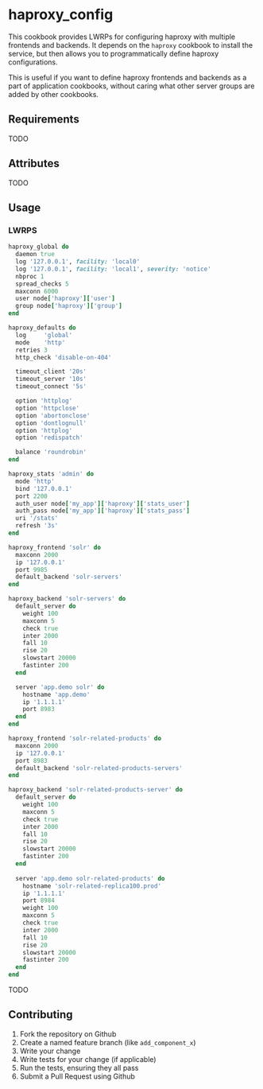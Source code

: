 haproxy_config
==============

This cookbook provides LWRPs for configuring haproxy with multiple
frontends and backends. It depends on the `haproxy` cookbook to
install the service, but then allows you to programmatically
define haproxy configurations.

This is useful if you want to define haproxy frontends and backends
as a part of application cookbooks, without caring what other
server groups are added by other cookbooks.


## Requirements

TODO


## Attributes

TODO

## Usage

### LWRPS

```ruby
haproxy_global do
  daemon true
  log '127.0.0.1', facility: 'local0'
  log '127.0.0.1', facility: 'local1', severity: 'notice'
  nbproc 1
  spread_checks 5
  maxconn 6000
  user node['haproxy']['user']
  group node['haproxy']['group']
end

haproxy_defaults do
  log     'global'
  mode    'http'
  retries 3
  http_check 'disable-on-404'

  timeout_client '20s'
  timeout_server '10s'
  timeout_connect '5s'

  option 'httplog'
  option 'httpclose'
  option 'abortonclose'
  option 'dontlognull'
  option 'httplog'
  option 'redispatch'

  balance 'roundrobin'
end

haproxy_stats 'admin' do
  mode 'http'
  bind '127.0.0.1'
  port 2200
  auth_user node['my_app']['haproxy']['stats_user']
  auth_pass node['my_app']['haproxy']['stats_pass']
  uri '/stats'
  refresh '3s'
end

haproxy_frontend 'solr' do
  maxconn 2000
  ip '127.0.0.1'
  port 9985
  default_backend 'solr-servers'
end

haproxy_backend 'solr-servers' do
  default_server do
    weight 100
    maxconn 5
    check true
    inter 2000
    fall 10
    rise 20
    slowstart 20000
    fastinter 200
  end

  server 'app.demo solr' do
    hostname 'app.demo'
    ip '1.1.1.1'
    port 8983
  end
end

haproxy_frontend 'solr-related-products' do
  maxconn 2000
  ip '127.0.0.1'
  port 8983
  default_backend 'solr-related-products-servers'
end

haproxy_backend 'solr-related-products-server' do
  default_server do
    weight 100
    maxconn 5
    check true
    inter 2000
    fall 10
    rise 20
    slowstart 20000
    fastinter 200
  end
  
  server 'app.demo solr-related-products' do
    hostname 'solr-related-replica100.prod'
    ip '1.1.1.1'
    port 8984
    weight 100
    maxconn 5
    check true
    inter 2000
    fall 10
    rise 20
    slowstart 20000
    fastinter 200
  end
end
```


TODO

## Contributing

1. Fork the repository on Github
2. Create a named feature branch (like `add_component_x`)
3. Write your change
4. Write tests for your change (if applicable)
5. Run the tests, ensuring they all pass
6. Submit a Pull Request using Github
